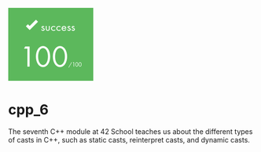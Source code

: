 ![](https://github.com/a-boring-man/cpp_6/blob/main/100_score_icon.png)

# cpp_6

The seventh C++ module at 42 School teaches us about the different types of casts in C++, such as static casts, reinterpret casts, and dynamic casts.
